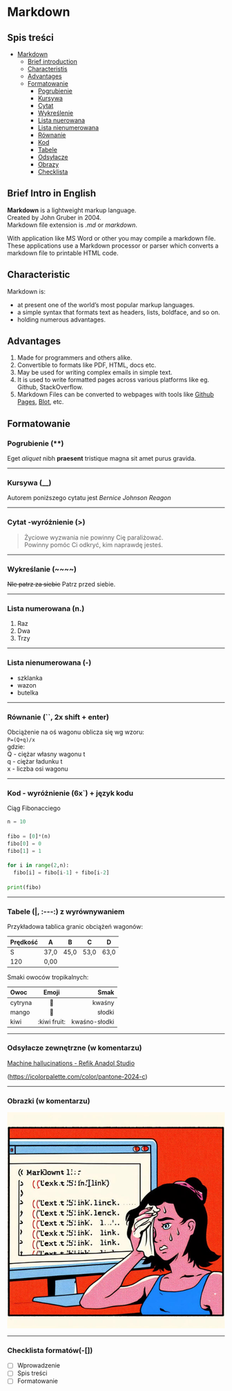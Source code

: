 # Markdown

<!--This is Title - Heading H1-->

## Spis treści

- [Markdown](#markdown)
  - [Brief introduction](#brief-intro-in-english)
  - [Characteristis](#characteristic)
  - [Advantages](#advantages)
  - [Formatowanie](#formatowanie)
    - [Pogrubienie](#pogrubienie)
    - [Kursywa](#kursywa-__)
    - [Cytat](#cytat--wyróżnienie)
    - [Wykreślenie](#wykreślanie)
    - [Lista nuerowana](#lista-numerowana-n)
    - [Lista nienumerowana](#lista-nienumerowana)
    - [Równanie](#równanie--2x-shift--enter)
    - [Kod](#kod---wyróżnienie-6x--język-kodu)
    - [Tabele](#tabele------z-wyrównywaniem)
    - [Odsyłacze](#odsyłacze-zewnętrzne-w-komentarzu)
    - [Obrazy](#obrazki-w-komentarzu)
    - [Checklista](#checklista-formatów)

## Brief Intro in English

<!--This is Heading H2-->

<!--This is text paragraph with *italics (alt. _), **bold (alt. __), lower text line by: 2x space + enter, new paragraph by: space + 2x enter-->

**Markdown** is a lightweight markup language.  
Created by John Gruber in 2004.  
Markdown file extension is _.md_ or _markdown_.

With application like MS Word or other you may compile a markdown file.
These applications use a Markdown processor or parser which converts a markdown file to printable HTML code.

## Characteristic

<!--This is unordered list-->

Markdown is:

- at present one of the world’s most popular markup languages.
- a simple syntax that formats text as headers, lists, boldface, and so on.
- holding numerous advantages.

## Advantages

<!--This is odereded list with external links-->

1. Made for programmers and others alike.
2. Convertible to formats like PDF, HTML, docs etc.
3. May be used for writing complex emails in simple text.
4. It is used to write formatted pages across various platforms like eg. Github, StackOverflow.
5. Markdown Files can be converted to webpages with tools like [Github Pages](https://pages.github.com/), [Blot](blot.io), etc.

## Formatowanie

### Pogrubienie (\*\*)

Eget _aliquet_ nibh **praesent** tristique magna sit amet purus gravida.

---

### Kursywa (\_\_)

Autorem poniższego cytatu jest _Bernice Johnson Reagon_

---

### Cytat -wyróżnienie (>)

> Życiowe wyzwania nie powinny Cię paraliżować.  
> Powinny pomóc Ci odkryć, kim naprawdę jesteś.

---

### Wykreślanie (~~~~)

~~NIe patrz za siebie~~ Patrz przed siebie.

---

### Lista numerowana (n.)

1. Raz
2. Dwa
3. Trzy

---

### Lista nienumerowana (-)

- szklanka
- wazon
- butelka

---

### Równanie (``, 2x shift + enter)

Obciążenie na oś wagonu oblicza się wg wzoru:  
`P=(Q+q)/x`  
gdzie:  
Q - ciężar własny wagonu t  
q - ciężar ładunku t  
x - liczba osi wagonu

---

### Kod - wyróżnienie (6x`) + język kodu

Ciąg Fibonacciego

```Python
n = 10

fibo = [0]*(n)
fibo[0] = 0
fibo[1] = 1

for i in range(2,n):
  fibo[i] = fibo[i-1] + fibo[i-2]

print(fibo)
```

---

### Tabele (|, :---:) z wyrównywaniem

Przykładowa tablica granic obciążeń wagonów:

| Prędkość |  A   |  B   |  C   |  D   |
| :------- | :--: | :--: | :--: | :--: |
| S        | 37,0 | 45,0 | 53,0 | 63,0 |
| 120      | 0,00 |

Smaki owoców tropikalnych:

| Owoc    |    Emoji     |          Smak |
| :------ | :----------: | ------------: |
| cytryna |   :lemon:    |        kwaśny |
| mango   |   :mango:    |        słodki |
| kiwi    | :kiwi fruit: | kwaśno-słodki |

---

### Odsyłacze zewnętrzne (w komentarzu)

<!--opis linku nawias kwadratowy, link wklejony w nawias okrągły-->

[Machine hallucinations - Refik Anadol Studio](https://refikanadol.com/works/machine-hallucinations-space-metaverse/?fbclid=IwAR1w9llGY0RxjgYAcj_zqkDAK60xdpuVrx7efIkVfL_K1uNTZgU__dD5uFc)

<!--Opcja 2. wleić w nawias okrągły link, bez tekstu alternatywnego, dodać nawias kwadratowy i tekst alternatywny-->

(https://icolorpalette.com/color/pantone-2024-c)

---

### Obrazki (w komentarzu)

<!--opis linku nawias kwadratowy, link wklejony w nawias okrągły-->
<!--Opcja dwa wleić bezpośrednio link, bez tekstu alternatywnego, dodać tekst alternatywny-->

![Ich troje: Ja, Markdown & DALL-E3](2023-11-20_18-21-13_markdown-mem-DallE3.jpg)

---

### Checklista formatów(-[])

- [ ] Wprowadzenie
- [ ] Spis treści
- [ ] Formatowanie

<!--To jest komentarz-->
